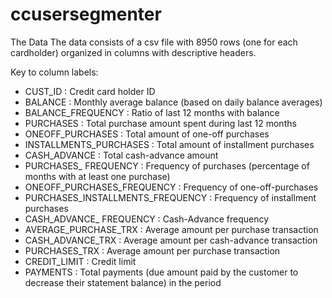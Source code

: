 # ccusersegmenter

The Data
The data consists of a csv file with 8950 rows (one for each cardholder) organized in columns with descriptive headers.

Key to column labels: 
* CUST_ID : Credit card holder ID
* BALANCE : Monthly average balance (based on daily balance averages)
* BALANCE_FREQUENCY : Ratio of last 12 months with balance
* PURCHASES : Total purchase amount spent during last 12 months
* ONEOFF_PURCHASES : Total amount of one-off purchases
* INSTALLMENTS_PURCHASES : Total amount of installment purchases
* CASH_ADVANCE : Total cash-advance amount
* PURCHASES_ FREQUENCY : Frequency of purchases (percentage of months with at least one purchase)
* ONEOFF_PURCHASES_FREQUENCY : Frequency of one-off-purchases
* PURCHASES_INSTALLMENTS_FREQUENCY : Frequency of installment purchases
* CASH_ADVANCE_ FREQUENCY : Cash-Advance frequency
* AVERAGE_PURCHASE_TRX : Average amount per purchase transaction
* CASH_ADVANCE_TRX : Average amount per cash-advance transaction
* PURCHASES_TRX : Average amount per purchase transaction
* CREDIT_LIMIT : Credit limit
* PAYMENTS : Total payments (due amount paid by the customer to decrease their statement balance) in the period
